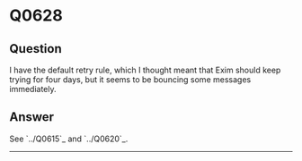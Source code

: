 Q0628
=====

Question
--------

I have the default retry rule, which I thought meant that Exim should
keep trying for four days, but it seems to be bouncing some messages
immediately.

Answer
------

See \`../Q0615\`\_ and \`../Q0620\`\_.

* * * * *
